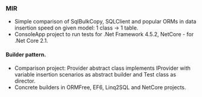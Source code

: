 ### MIR
- Simple comparison of SqlBulkCopy, SQLClient and popular ORMs in data insertion speed on given model: 1 class -> 1 table.
- ConsoleApp project to run tests for .Net Framework 4.5.2, NetCore - for .Net Core 2.1.
#### Builder pattern.
- Comparison project:  Provider abstract class implements IProvider with variable insertion scenarios as abstract builder and Test class as director. 
- Concrete builders in ORMFree, EF6, Linq2SQL and NetCore projects.
